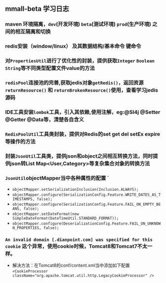 ## mmall-beta 学习日志

### maven 环境隔离，`dev`(开发环境) `beta`(测试环境) `prod`(生产环境) 之间的相互隔离和切换 

### redis安装（window/linux） 及其数据结构/基本命令 键命令

### 对`PropertiesUtil`进行了优化性的封装，提供获取`Integer` `Boolean` `String`等不同类型配置文件value的方法

### `redisPool`连接池的完善,获取jedis对象`getRedis()`，返回资源`returnResource()` 和 `returnBrokenResource()`使用，查看学习jedis源码

### IDE工具安装`lombok`工具，引入其依赖,使用注解，eg:@Sl4j @Setter @Getter @Data等，清楚各自含义

### `RedisPoolUtil`工具类封装，提供对Redis的set get del setEx expire等操作的方法

### 封装`JsonUtil`工具类，提供json和object之间相互转换方法，同时提供json转List<User> Map<User,Category>等复杂集合对象的转换方法

### `JsonUtil`objectMapper当中各种属性的配置 `
 + `objectMapper.setSerializationInclusion(Inclusion.ALWAYS);`
 + `objectMapper.configure(SerializationConfig.Feature.WRITE_DATES_AS_TIMESTAMPS, false);`
 + `objectMapper.configure(SerializationConfig.Feature.FAIL_ON_EMPTY_BEANS, false);`
 + `objectMapper.setDateFormat(new SimpleDateFormat(DateTimeUtil.STANDARD_FORMAT));`
 + `objectMapper.configure(DeserializationConfig.Feature.FAIL_ON_UNKNOWN_PROPERTIES, false);`
 
### `An invalid domain [.dianpoint.com] was specified for this cookie` 这个异常，使用cookie时候，Tomcat8和Tomcat7不太一样。
 + 解决方法：在Tomcat8的conf/content.xml当中添加如下配置
   `<CookieProcessor className="org.apache.tomcat.util.http.LegacyCookieProcessor" />`